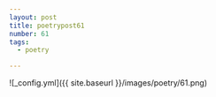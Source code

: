 ```yaml
---
layout: post
title: poetrypost61
number: 61
tags:
  - poetry

---
```




![_config.yml]({{ site.baseurl }}/images/poetry/61.png)


